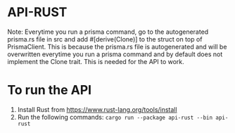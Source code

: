 # API-RUST
Note: Everytime you run a prisma command, go to the autogenerated prisma.rs file in src and add #[derive(Clone)] to the struct on top of PrismaClient. This is because the prisma.rs file is autogenerated and will be overwritten everytime you run a prisma command and by default does not implement the Clone trait. This is needed for the API to work.

# To run the API
1. Install Rust from https://www.rust-lang.org/tools/install
2. Run the following commands:
``` cargo run --package api-rust --bin api-rust ```